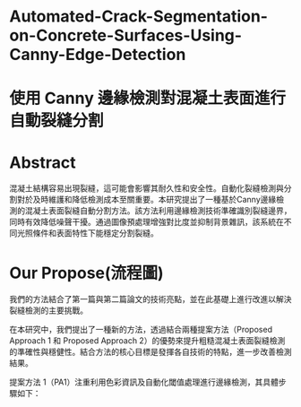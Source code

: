 # Automated-Crack-Segmentation-on-Concrete-Surfaces-Using-Canny-Edge-Detection
# 使用 Canny 邊緣檢測對混凝土表面進行自動裂縫分割

# Abstract
混凝土結構容易出現裂縫，這可能會影響其耐久性和安全性。自動化裂縫檢測與分割對於及時維護和降低檢測成本至關重要。本研究提出了一種基於Canny邊緣檢測的混凝土表面裂縫自動分割方法。該方法利用邊緣檢測技術準確識別裂縫邊界，同時有效降低噪聲干擾。通過圖像預處理增強對比度並抑制背景雜訊，該系統在不同光照條件和表面特性下能穩定分割裂縫。

# Our Propose(流程圖)
我們的方法結合了第一篇與第二篇論文的技術亮點，並在此基礎上進行改進以解決裂縫檢測的主要挑戰。

在本研究中，我們提出了一種新的方法，透過結合兩種提案方法（Proposed Approach 1 和 Proposed Approach 2）的優勢來提升粗糙混凝土表面裂縫檢測的準確性與穩健性。結合方法的核心目標是發揮各自技術的特點，進一步改善檢測結果。

提案方法 1（PA1）注重利用色彩資訊及自動化閾值處理進行邊緣檢測，其具體步驟如下：

